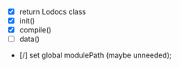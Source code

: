 
- [x] return Lodocs class
- [x] init()
- [x] compile()
- [ ] data()

- [/] set global modulePath (maybe unneeded);
